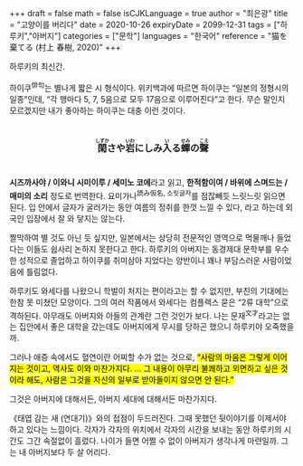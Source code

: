 +++
draft = false
math = false
isCJKLanguage = true
author = "최은광"
title = "고양이를 버리다"
date = 2020-10-26
expiryDate = 2099-12-31
tags = ["하루키","아버지"]
categories = ["문학"]
languages = "한국어"
reference = "猫を棄てる (村上 春樹, 2020)"
+++

하루키의 최신간.  
  
하이쿠<sup>俳句</sup>는 별나게 짧은 시 형식이다. 위키백과에 따르면 하이쿠는 “일본의 정형시의 일종”인데, “각 행마다 5, 7, 5음으로 모두 17음으로 이루어진다”고 한다. 무슨 말인지 모르겠지만 내가 좋아하는 하이쿠는 대충 이런 것이다.  

#

<center><h3>
<ruby>閑<rt>しずか</rt></ruby>さや<ruby>岩<rt>いわ</rt></ruby>にしみ<ruby>入<rt>い</rt></ruby>る<ruby>蟬<rt>せみ</rt></ruby>の<ruby>聲<rt>こえ</rt></ruby>
</h3></center>

#
  
<b>시즈까사야 / 이와니 시미이루 / 세미노 코에</b>라고 읽고, <b>한적함이여 / 바위에 스며드는 / 매미의 소리</b> 정도로 번역한다. 요미가나<sup>読み仮名, 소릿글자</sup>를 점잖빼듯 느릿느릿 읽으면 된다. 입 안에서 글자가 굴러가는 동안 여름의 정취를 한껏 느낄 수 있다, 라고 하는데 외국인 입장에서 잘 와 닿지는 않는다.  
  
짤막하여 별 것도 아닌 듯 싶지만, 일본에서는 상당히 전문적인 영역으로 먹물깨나 들었다는 이들도 쉽사리 논하지 못한다고 한다. 하루키의 아버지는 동경제대 문학부를 우수한 성적으로 졸업하고 하이쿠를 취미삼아 지었다는 양반이니 꽤나 부담스러운 사람이었음에 틀림없다.  
  
하루키도 와세다를 나왔으니 학벌이 처지는 편이라고는 할 수 없지만, 부친의 기대에는 한참 못 미쳤던 모양이다. 그의 여러 작품에서 와세다는 컴플렉스 묻은 “2류 대학”으로 격하된다. 아무래도 아버지와 아들의 관계란 그런 것인가 보다. 나는 문재<sup>文才</sup>라고는 없는 집안에서 좋은 대학을 갔는데도 아버지에게 무시를 당하곤 했으니 하루키야 오죽했을까.  
  
그러나 애증 속에서도 혈연이란 어찌할 수가 없는 것으로, <mark>“사람의 마음은 그렇게 이어지는 것이고, 역사도 이와 마찬가지다. ... 그 내용이 아무리 불쾌하고 외면하고 싶은 것이라 해도, 사람은 그것을 자신의 일부로 받아들이지 않으면 안 된다.”</mark>
  
그것은 아버지에 대해서든, 아버지 세대에 대해서든 마찬가지다.  
  
《태엽 감는 새 (연대기)》와의 접점이 두드러진다. 그때 못했던 뒷이야기를 이제서야 하고 있다는 느낌이다. 각자가 각자의 위치에서 각자의 시간을 보내는 동안 하루키의 시간도 그간 속절없이 흘렀다. 나이가 들면 어쩔 수 없이 아버지가 생각나게 마련일까. 그는 내 아버지보다 두 살 어리다.  